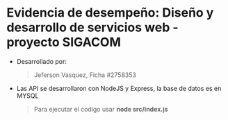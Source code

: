 #  Evidencia de desempeño: Diseño y desarrollo de servicios web - proyecto SIGACOM

- Desarrollado por:
	>  Jeferson Vasquez, Ficha #2758353

- Las API se desarrollaron con NodeJS y Express, la base de datos es en MYSQL
	> Para ejecutar el codigo usar **node src/index.js**